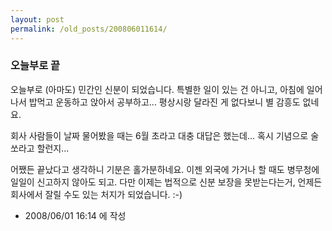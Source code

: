 ```yaml
---
layout: post
permalink: /old_posts/200806011614/
---
```


### 오늘부로 끝


오늘부로 (아마도) 민간인 신분이 되었습니다.
특별한 일이 있는 건 아니고, 아침에 일어나서 밥먹고 운동하고 앉아서 공부하고... 
평상시랑 달라진 게 없다보니 별 감흥도 없네요.

회사 사람들이 날짜 물어봤을 때는 6월 초라고 대충 대답은 했는데...
혹시 기념으로 술 쏘라고 할런지...

어쨌든 끝났다고 생각하니 기분은 홀가분하네요.
이젠 외국에 가거나 할 때도 병무청에 일일이 신고하지 않아도 되고.
다만 이제는 법적으로 신분 보장을 못받는다는거, 언제든 회사에서 잘릴 수도 있는 처지가 되었습니다. :-)





- 2008/06/01 16:14 에 작성